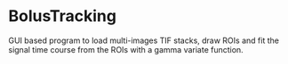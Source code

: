 # BolusTracking
GUI based program to load multi-images TIF stacks, draw ROIs and fit the signal time course from the ROIs with a gamma variate function. 
